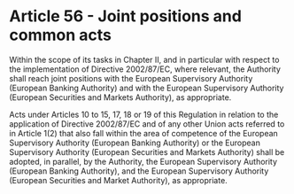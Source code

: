 # Article 56 - Joint positions and common acts


Within the scope of its tasks in Chapter II, and in particular with respect to the implementation of Directive 2002/87/EC, where relevant, the Authority shall reach joint positions with the European Supervisory Authority (European Banking Authority) and with the European Supervisory Authority (European Securities and Markets Authority), as appropriate.

Acts under Articles 10 to 15, 17, 18 or 19 of this Regulation in relation to the application of Directive 2002/87/EC and of any other Union acts referred to in Article 1(2) that also fall within the area of competence of the European Supervisory Authority (European Banking Authority) or the European Supervisory Authority (European Securities and Markets Authority) shall be adopted, in parallel, by the Authority, the European Supervisory Authority (European Banking Authority), and the European Supervisory Authority (European Securities and Market Authority), as appropriate.
